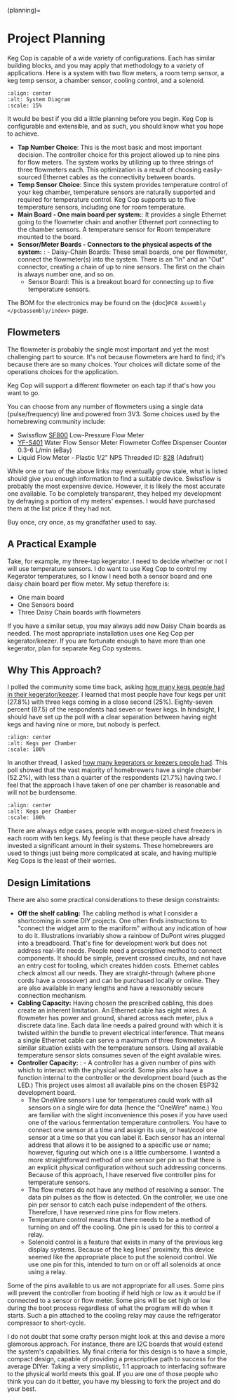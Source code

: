 (planning)=

# Project Planning

Keg Cop is capable of a wide variety of configurations. Each has similar building blocks, and you may apply that methodology to a variety of applications. Here is a system with two flow meters, a room temp sensor, a keg temp sensor, a chamber sensor, cooling control, and a solenoid.

```{image} system.png
:align: center
:alt: System Diagram
:scale: 15%
```

It would be best if you did a little planning before you begin.  Keg Cop is configurable and extensible, and as such, you should know what you hope to achieve.

- **Tap Number Choice**: This is the most basic and most important decision. The controller choice for this project allowed up to nine pins for flow meters. The system works by utilizing up to three strings of three flowmeters each.  This optimization is a result of choosing easily-sourced Ethernet cables as the connectivity between boards.
- **Temp Sensor Choice**: Since this system provides temperature control of your keg chamber, temperature sensors are naturally supported and required for temperature control. Keg Cop supports up to five temperature sensors, including one for room temperature.
- **Main Board - One main board per system:**: It provides a single Ethernet going to the flowmeter chain and another Ethernet port connecting to the chamber sensors. A temperature sensor for Room temperature mounted to the board.
- **Sensor/Meter Boards - Connectors to the physical aspects of the system:**
  : - Daisy-Chain Boards: These small boards, one per flowmeter, connect the flowmeter(s) into the system. There is an "In" and an "Out" connector, creating a chain of up to nine sensors. The first on the chain is always number one, and so on.
    - Sensor Board: This is a breakout board for connecting up to five temperature sensors.

The BOM for the electronics may be found on the {doc}`PCB Assembly </pcbassembly/index>` page.

## Flowmeters

The flowmeter is probably the single most important and yet the most challenging part to source. It's not because flowmeters are hard to find; it's because there are so many choices. Your choices will dictate some of the operations choices for the application.

Keg Cop will support a different flowmeter on each tap if that's how you want to go.

You can choose from any number of flowmeters using a single data (pulse/frequency) line and powered from 3V3. Some choices used by the homebrewing community include:

- Swissflow [SF800] Low-Pressure Flow Meter
- [YF-S401] Water Flow Sensor Meter Flowmeter Coffee Dispenser Counter 0.3-6 L/min (eBay)
- Liquid Flow Meter - Plastic 1/2" NPS Threaded ID: [828] (Adafruit)

While one or two of the above links may eventually grow stale, what is listed should give you enough information to find a suitable device. Swissflow is probably the most expensive device. However, it is likely the most accurate one available. To be completely transparent, they helped my development by defraying a portion of my meters' expenses. I would have purchased them at the list price if they had not.

Buy once, cry once, as my grandfather used to say.

## A Practical Example

Take, for example, my three-tap kegerator. I need to decide whether or not I will use temperature sensors. I do want to use Keg Cop to control my Kegerator temperatures, so I know I need both a sensor board and one daisy chain board per flow meter.  My setup therefore is:

- One main board
- One Sensors board
- Three Daisy Chain boards with flowmeters

If you have a similar setup, you may always add new Daisy Chain boards as needed. The most appropriate installation uses one Keg Cop per kegerator/keezer.  If you are fortunate enough to have more than one kegerator, plan for separate Keg Cop systems.

## Why This Approach?

I polled the community some time back, asking [how many kegs people had in their kegerator/keezer](https://www.homebrewtalk.com/threads/how-many-kegs-in-your-keezer-kegerator.672039/). I learned that most people have four kegs per unit (27.8%) with three kegs coming in a close second (25%).  Eighty-seven percent (87.5) of the respondents had seven or fewer kegs.  In hindsight, I should have set up the poll with a clear separation between having eight kegs and having nine or more, but nobody is perfect.

```{image} kegs_per_chamber.png
:align: center
:alt: Kegs per Chamber
:scale: 100%
```

In another thread, I asked [how many kegerators or keezers people had](https://www.homebrewtalk.com/threads/how-many-kegerators-keezers.672043/).  This poll showed that the vast majority of homebrewers have a single chamber (52.2%), with less than a quarter of the respondents (21.7%) having two. I feel that the approach I have taken of one per chamber is reasonable and will not be burdensome.

```{image} number_of_chambers.png
:align: center
:alt: Kegs per Chamber
:scale: 100%
```

There are always edge cases, people with morgue-sized chest freezers in each room with ten kegs. My feeling is that these people have already invested a significant amount in their systems. These homebrewers are used to things just being more complicated at scale, and having multiple Keg Cops is the least of their worries.

## Design Limitations

There are also some practical considerations to these design constraints:

- **Off the shelf cabling:** The cabling method is what I consider a shortcoming in some DIY projects. One often finds instructions to "connect the widget arm to the maniform" without any indication of how to do it. Illustrations invariably show a rainbow of DuPont wires plugged into a breadboard. That's fine for development work but does not address real-life needs. People need a prescriptive method to connect components. It should be simple, prevent crossed circuits, and not have an entry cost for tooling, which creates hidden costs. Ethernet cables check almost all our needs. They are straight-through (where phone cords have a crossover) and can be purchased locally or online.  They are also available in many lengths and have a reasonably secure connection mechanism.
- **Cabling Capacity:** Having chosen the prescribed cabling, this does create an inherent limitation. An Ethernet cable has eight wires. A flowmeter has power and ground, shared across each meter, plus a discrete data line. Each data line needs a paired ground with which it is twisted within the bundle to prevent electrical interference.  That means a single Ethernet cable can serve a maximum of three flowmeters. A similar situation exists with the temperature sensors. Using all available temperature sensor slots consumes seven of the eight available wires.
- **Controller Capacity:**
  : - A controller has a given number of pins with which to interact with the physical world. Some pins also have a function internal to the controller or the development board (such as the LED.) This project uses almost all available pins on the chosen ESP32 development board.
    - The OneWire sensors I use for temperatures could work with all sensors on a single wire for data (hence the "OneWire" name.)  You are familiar with the slight inconvenience this poses if you have used one of the various fermentation temperature controllers. You have to connect one sensor at a time and assign its use, or heat/cool one sensor at a time so that you can label it. Each sensor has an internal address that allows it to be assigned to a specific use or name; however, figuring out which one is a little cumbersome. I wanted a more straightforward method of one sensor per pin so that there is an explicit physical configuration without such addressing concerns. Because of this approach, I have reserved five controller pins for temperature sensors.
    - The flow meters do not have any method of resolving a sensor. The data pin pulses as the flow is detected. On the controller, we use one pin per sensor to catch each pulse independent of the others. Therefore, I have reserved nine pins for flow meters.
    - Temperature control means that there needs to be a method of turning on and off the cooling. One pin is used for this to control a relay.
    - Solenoid control is a feature that exists in many of the previous keg display systems. Because of the keg lines' proximity, this device seemed like the appropriate place to put the solenoid control. We use one pin for this, intended to turn on or off all solenoids at once using a relay.

Some of the pins available to us are not appropriate for all uses. Some pins will prevent the controller from booting if held high or low as it would be if connected to a sensor or flow meter. Some pins will be set high or low during the boot process regardless of what the program will do when it starts. Such a pin attached to the cooling relay may cause the refrigerator compressor to short-cycle.

I do not doubt that some crafty person might look at this and devise a more glamorous approach. For instance, there are I2C boards that would extend the system's capabilities. My final criteria for this design is to have a simple, compact design, capable of providing a prescriptive path to success for the average DIYer. Taking a very simplistic, 1:1 approach to interfacing software to the physical world meets this goal. If you are one of those people who think you can do it better, you have my blessing to fork the project and do your best.

[828]: https://www.adafruit.com/product/828
[sf800]: http://www.swissflow.com/sf800.html
[yf-s401]: https://www.ebay.com/itm/YF-S401-Water-Flow-Sensor-Meter-Flowmeter-Coffee-Dispenser-Counter-0-3-6-L-min/282112630770
